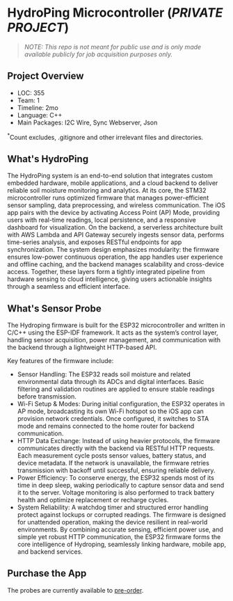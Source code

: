 # HydroPing Microcontroller (_PRIVATE PROJECT_)

> _NOTE: This repo is not meant for public use and is only made available publicly for job acquisition purposes only._

**Project Overview**
---
- LOC: 355
- Team: 1
- Timeline: 2mo
- Language: C++
- Main Packages: I2C Wire, Sync Webserver, Json

<sup>*</sup>Count excludes, .gitignore and other irrelevant files and directories.

**What's HydroPing**
---
The HydroPing system is an end-to-end solution that integrates custom embedded hardware, mobile applications, and a cloud backend to deliver reliable soil moisture monitoring and analytics. At its core, the STM32 microcontroller runs optimized firmware that manages power-efficient sensor sampling, data preprocessing, and wireless communication. The iOS app pairs with the device by activating Access Point (AP) Mode, providing users with real-time readings, local persistence, and a responsive dashboard for visualization. On the backend, a serverless architecture built with AWS Lambda and API Gateway securely ingests sensor data, performs time-series analysis, and exposes RESTful endpoints for app synchronization. The system design emphasizes modularity: the firmware ensures low-power continuous operation, the app handles user experience and offline caching, and the backend manages scalability and cross-device access. Together, these layers form a tightly integrated pipeline from hardware sensing to cloud intelligence, giving users actionable insights through a seamless and efficient interface.


**What's Sensor Probe**
---
The Hydroping firmware is built for the ESP32 microcontroller and written in C/C++ using the ESP-IDF framework. It acts as the system’s control layer, handling sensor acquisition, power management, and communication with the backend through a lightweight HTTP-based API.

Key features of the firmware include:
- Sensor Handling: The ESP32 reads soil moisture and related environmental data through its ADCs and digital interfaces. Basic filtering and validation routines are applied to ensure stable readings before transmission.
- Wi-Fi Setup & Modes: During initial configuration, the ESP32 operates in AP mode, broadcasting its own Wi-Fi hotspot so the iOS app can provision network credentials. Once configured, it switches to STA mode and remains connected to the home router for backend communication.
- HTTP Data Exchange: Instead of using heavier protocols, the firmware communicates directly with the backend via RESTful HTTP requests. Each measurement cycle posts sensor values, battery status, and device metadata. If the network is unavailable, the firmware retries transmission with backoff until successful, ensuring reliable delivery.
- Power Efficiency: To conserve energy, the ESP32 spends most of its time in deep sleep, waking periodically to capture sensor data and send it to the server. Voltage monitoring is also performed to track battery health and optimize replacement or recharge cycles.
- System Reliability: A watchdog timer and structured error handling protect against lockups or corrupted readings. The firmware is designed for unattended operation, making the device resilient in real-world environments. By combining accurate sensing, efficient power use, and simple yet robust HTTP communication, the ESP32 firmware forms the core intelligence of Hydroping, seamlessly linking hardware, mobile app, and backend services.


**Purchase the App**
---
The probes are currently available to [pre-order](https://hydroping.com).
